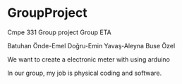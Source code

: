 # GroupProject

Cmpe 331 Group project Group ETA

Batuhan Önde-Emel Doğru-Emin Yavaş-Aleyna Buse Özel

We want to create a electronic meter with using arduino

In our group, my job is physical coding and software.
